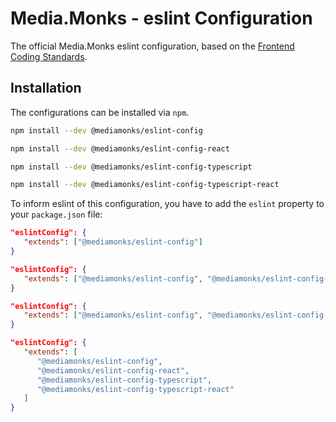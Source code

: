 # Media.Monks - eslint Configuration

The official Media.Monks eslint configuration, based on the
[Frontend Coding Standards](https://github.com/mediamonks/frontend-coding-standards).

## Installation

The configurations can be installed via `npm`.

```bash
npm install --dev @mediamonks/eslint-config
```

```bash
npm install --dev @mediamonks/eslint-config-react
```

```bash
npm install --dev @mediamonks/eslint-config-typescript
```

```bash
npm install --dev @mediamonks/eslint-config-typescript-react
```

To inform eslint of this configuration, you have to add the `eslint` property to your `package.json`
file:

```json
"eslintConfig": {
   "extends": ["@mediamonks/eslint-config"]
}
```

```json
"eslintConfig": {
   "extends": ["@mediamonks/eslint-config", "@mediamonks/eslint-config-react"]
}
```

```json
"eslintConfig": {
   "extends": ["@mediamonks/eslint-config", "@mediamonks/eslint-config-typescript"]
}
```

```json
"eslintConfig": {
   "extends": [
      "@mediamonks/eslint-config",
      "@mediamonks/eslint-config-react",
      "@mediamonks/eslint-config-typescript",
      "@mediamonks/eslint-config-typescript-react"
   ]
}
```
